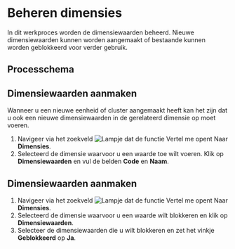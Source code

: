 # Beheren dimensies


In dit werkproces worden de dimensiewaarden beheerd. Nieuwe dimensiewaarden kunnen worden aangemaakt of bestaande kunnen worden geblokkeerd voor verder gebruik.

## Processchema


## Dimensiewaarden aanmaken

Wanneer u een nieuwe eenheid of cluster aangemaakt heeft kan het zijn dat u ook een nieuwe dimensiewaarden in de gerelateerd dimensie op moet voeren. 

1. Navigeer via het zoekveld ![Lampje dat de functie Vertel me opent](https://docs.microsoft.com/nl-NL/dynamics365/business-central/media/ui-search/search_small.png "Vertel me wat u wilt doen") Naar **Dimensies**. 
2. Selecteerd de dimensie waarvoor u een waarde toe wilt voeren. Klik op **Dimensiewaarden** en vul de belden **Code** en **Naam**. 

## Dimensiewaarden aanmaken

1. Navigeer via het zoekveld ![Lampje dat de functie Vertel me opent](https://docs.microsoft.com/nl-NL/dynamics365/business-central/media/ui-search/search_small.png "Vertel me wat u wilt doen") Naar **Dimensies**. 
2. Selecteerd de dimensie waarvoor u een waarde wilt blokkeren en klik op **Dimensiewaarden**.
3. Selecteer de dimensiewaarden die u wilt blokkeren en zet het vinkje **Geblokkeerd** op **Ja**. 

<!--stackedit_data:
eyJoaXN0b3J5IjpbMTM4NjA5NDQzM119
-->